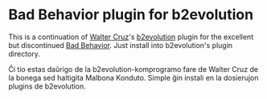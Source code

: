 # Bad Behavior plugin for b2evolution #

This is a continuation of [Walter Cruz](https://github.com/waltercruz)'s
[b2evolution](https://b2evolution.net/) plugin for the excellent but
discontinued [Bad Behavior](https://en-au.wordpress.org/plugins/bad-behavior/).
Just install into b2evolution's plugin directory.

Ĉi tio estas daŭrigo de la b2evolution-komprogramo fare de Walter Cruz de la
bonega sed haltigita Malbona Konduto.
Simple ĝin instali en la dosierujon plugins de b2evolution.
